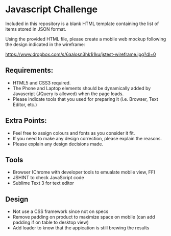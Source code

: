 # Javascript Challenge

Included in this repository is a blank HTML template containing the list of items stored in JSON format. 

Using the provided HTML file, please create a mobile web mockup following the design indicated in the wireframe:

https://www.dropbox.com/s/6aalosn3hk1i1ku/jstest-wireframe.jpg?dl=0

## Requirements:
* HTML5 and CSS3 required.
* The Phone and Laptop elements should be dynamically added by Javascript (JQuery is allowed) when the page loads.
* Please indicate tools that you used for preparing it (i.e. Browser, Text Editor, etc.)

## Extra Points:
* Feel free to assign colours and fonts as you consider it fit. 
* If you need to make any design correction, please explain the reasons.
* Please explain any design decisions made.

## Tools
* Browser (Chrome with developer tools to emualate mobile view, FF)
* JSHINT to check JavaScript code
* Sublime Text 3 for text editor

## Design
* Not use a CSS framework since not on specs
* Remove padding on product to maximize space on mobile (can add padding if on table to desktop view)
* Add loader to know that the appication is still brewing the results
